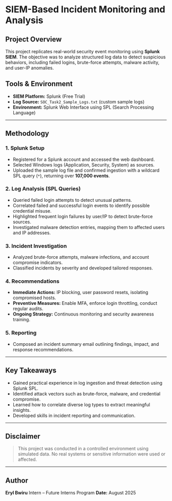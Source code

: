 # SIEM-Based Incident Monitoring and Analysis

## Project Overview

This project replicates real-world security event monitoring using **Splunk SIEM**. The objective was to analyze structured log data to detect suspicious behaviors, including failed logins, brute-force attempts, malware activity, and user-IP anomalies.

## Tools & Environment

* **SIEM Platform:** Splunk (Free Trial)
* **Log Source:** `SOC_Task2_Sample_Logs.txt` (custom sample logs)
* **Environment:** Splunk Web Interface using SPL (Search Processing Language)

---

## Methodology

### 1. Splunk Setup

* Registered for a Splunk account and accessed the web dashboard.
* Selected Windows logs (Application, Security, System) as sources.
* Uploaded the sample log file and confirmed ingestion with a wildcard SPL query (`*`), returning over **107,000 events**.

### 2. Log Analysis (SPL Queries)

* Queried failed login attempts to detect unusual patterns.
* Correlated failed and successful login events to identify possible credential misuse.
* Highlighted frequent login failures by user/IP to detect brute-force sources.
* Investigated malware detection entries, mapping them to affected users and IP addresses.

### 3. Incident Investigation

* Analyzed brute-force attempts, malware infections, and account compromise indicators.
* Classified incidents by severity and developed tailored responses.

### 4. Recommendations

* **Immediate Actions:** IP blocking, user password resets, isolating compromised hosts.
* **Preventive Measures:** Enable MFA, enforce login throttling, conduct regular audits.
* **Ongoing Strategy:** Continuous monitoring and security awareness training.

### 5. Reporting

* Composed an incident summary email outlining findings, impact, and response recommendations.

---

## Key Takeaways

* Gained practical experience in log ingestion and threat detection using Splunk SPL.
* Identified attack vectors such as brute-force, malware, and credential compromise.
* Learned how to correlate diverse log types to extract meaningful insights.
* Developed skills in incident reporting and communication.

---

## Disclaimer

> This project was conducted in a controlled environment using simulated data. No real systems or sensitive information were used or affected.

---

## Author

**Eryl Bwiru**
Intern – Future Interns Program
**Date:** August 2025



